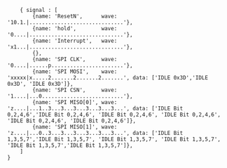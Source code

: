 <pre>
    <code class="wavedrom">
    { signal : [
        {name: 'ResetN',      wave: '10.1.|..............................'},
        {name: 'hold',        wave: '0....|..............................'},
        {name: 'Interrupt',   wave: 'x1...|..............................'},
        {},
        {name: 'SPI CLK',     wave: '0....|......p.......................'},
        {name: 'SPI MOSI',    wave: 'xxxxx|x.....2.......2.......2.......', data: ['IDLE 0x3D','IDLE 0x3D', 'IDLE 0x3D']},
        {name: 'SPI CSN',     wave: '1....|...0..........................'},
        {name: 'SPI MISO[0]', wave: 'z....|...1..3...3...3...3...3...3...', data: ['IDLE Bit 0,2,4,6','IDLE Bit 0,2,4,6', 'IDLE Bit 0,2,4,6', 'IDLE Bit 0,2,4,6', 'IDLE Bit 0,2,4,6', 'IDLE Bit 0,2,4,6']},
        {name: 'SPI MISO[1]', wave: 'z....|...0..3...3...3...3...3...3...', data: ['IDLE Bit 1,3,5,7','IDLE Bit 1,3,5,7', 'IDLE Bit 1,3,5,7', 'IDLE Bit 1,3,5,7', 'IDLE Bit 1,3,5,7','IDLE Bit 1,3,5,7']},
    ]
}
    </code>
</pre>